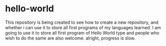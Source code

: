 # hello-world
This repository is being created to see how to create a new repository, and whether i can use it to store all first programs of my languages learned.
I am going to use it to store all first program of Hello World type and people who wish to do the same are also welcome. 
alright, progress is slow.
